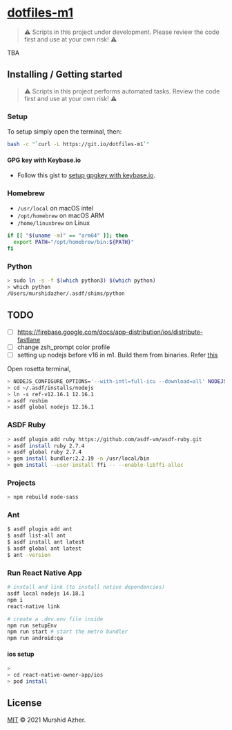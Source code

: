 # [dotfiles-m1](https://github.com/murshidazher/dotfiles-m1)

> ⚠️ Scripts in this project under development. Please review the code first and use at your own risk! ⚠️

TBA

## Installing / Getting started

> ⚠️ Scripts in this project performs automated tasks. Review the code first and use at your own risk! ⚠️

### Setup

To setup simply open the terminal, then:

```sh
bash -c "`curl -L https://git.io/dotfiles-m1`"
```

#### GPG key with Keybase.io

- Follow this gist to [setup gpgkey with keybase.io](https://github.com/pstadler/keybase-gpg-github).

### Homebrew

- `/usr/local` on macOS intel
- `/opt/homebrew` on macOS ARM
- `/home/linuxbrew` on Linux

```sh
if [[ "$(uname -m)" == "arm64" ]]; then
  export PATH="/opt/homebrew/bin:${PATH}"
fi
```

### Python

```sh
> sudo ln -s -f $(which python3) $(which python)
> which python
/Users/murshidazher/.asdf/shims/python
```

## TODO

- [ ] https://firebase.google.com/docs/app-distribution/ios/distribute-fastlane
- [ ] change zsh_prompt color profile
- [ ] setting up nodejs before v16 in m1. Build them from binaries. Refer [this](https://github.com/asdf-vm/asdf-nodejs/issues/78#issuecomment-842771319)

Open rosetta terminal,

```sh
> NODEJS_CONFIGURE_OPTIONS='--with-intl=full-icu --download=all' NODEJS_CHECK_SIGNATURES="no" asdf install nodejs ref:v12.16.1
> cd ~/.asdf/installs/nodejs
> ln -s ref-v12.16.1 12.16.1
> asdf reshim
> asdf global nodejs 12.16.1
```


### ASDF Ruby 

```sh
> asdf plugin add ruby https://github.com/asdf-vm/asdf-ruby.git
> asdf install ruby 2.7.4
> asdf global ruby 2.7.4
> gem install bundler:2.2.19 -n /usr/local/bin
> gem install --user-install ffi -- --enable-libffi-alloc
```

### Projects

```sh
> npm rebuild node-sass
```

### Ant

```sh
$ asdf plugin add ant
$ asdf list-all ant
$ asdf install ant latest
$ asdf global ant latest
$ ant -version
```

### Run React Native App

```sh
# install and link (to install native dependencies)
asdf local nodejs 14.18.1
npm i
react-native link

# create a .dev.env file inside
npm run setupEnv
npm run start # start the metro bundler
npm run android:qa
```

#### ios setup

```sh
> 
> cd react-native-owner-app/ios
> pod install
```

## License

[MIT](https://github.com/murshidazher/dotfiles-m1/blob/main/LICENSE) &copy; 2021 Murshid Azher.
